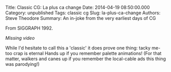 Title: Classic CG:  La plus ca change
Date: 2014-04-19 08:50:00.000
Category: unpublished
Tags: classic cg
Slug: la-plus-ca-change
Authors: Steve Theodore
Summary: An in-joke from the very earliest days of CG 

From SIGGRAPH 1992.  

*Missing video*
  
While I'd hesitate to call this a 'classic' it does prove one thing: tacky me-too crap is eternal  Hands up if you remember palette animations!  (For that matter, walkers and canes up if you remember the local-cable ads this thing was parodying!)  
  


